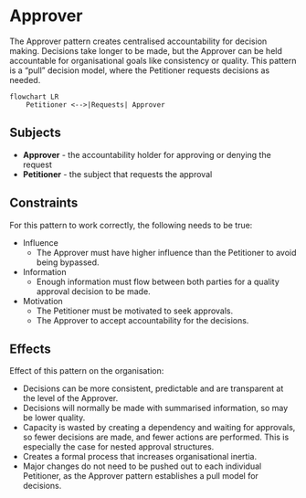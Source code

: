 # Approver

The Approver pattern creates centralised accountability for decision making. Decisions take longer to be made, but the
Approver can be held accountable for organisational goals like consistency or quality. This pattern is a “pull” decision
model, where the Petitioner requests decisions as needed.

```mermaid
flowchart LR
    Petitioner <-->|Requests| Approver
```

## Subjects

* **Approver** - the accountability holder for approving or denying the request
* **Petitioner** - the subject that requests the approval

## Constraints

For this pattern to work correctly, the following needs to be true:

* Influence
  * The Approver must have higher influence than the Petitioner to avoid being bypassed.
* Information
  * Enough information must flow between both parties for a quality approval decision to be made.
* Motivation
  * The Petitioner must be motivated to seek approvals.
  * The Approver to accept accountability for the decisions.

## Effects

Effect of this pattern on the organisation:

* Decisions can be more consistent, predictable and are transparent at the level of the Approver.
* Decisions will normally be made with summarised information, so may be lower quality.
* Capacity is wasted by creating a dependency and waiting for approvals, so fewer decisions are made, and fewer actions are performed. This is especially the case for nested approval structures.
* Creates a formal process that increases organisational inertia.
* Major changes do not need to be pushed out to each individual Petitioner, as the Approver pattern establishes a pull model for decisions.
